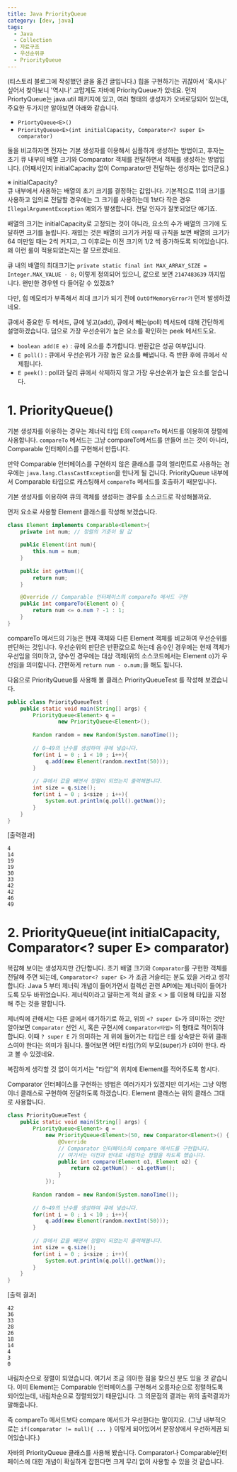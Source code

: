 ```yaml
---
title: Java PriorityQueue
category: [dev, java]
tags: 
  - Java
  - Collection
  - 자료구조
  - 우선순위큐
  - PriorityQueue
---
```


(티스토리 블로그에 작성했던 글을 옮긴 글입니다.) 힙을 구현하기는 귀찮아서 '혹시나' 싶어서 찾아보니 '역시나' 고맙게도 자바에 PriorityQueue가 있네요.
먼저 PriortyQueue는 java.util 패키지에 있고, 여러 형태의 생성자가 오버로딩되어 있는데,
주요한 두가지만 알아보면 아래와 같습니다.

- `PriortyQueue<E>()`  
- `PriorityQueue<E>(int initialCapacity, Comparator<? super E> comparator)`


둘을 비교하자면 전자는 기본 생성자를 이용해서 심플하게 생성하는 방법이고, 후자는 초기 큐 내부의 배열 크기와 Comparator 객체를 전달하면서 객체를 생성하는 방법입니다. (어째서인지 initialCapacity 없이 Comparator만 전달하는 생성자는 없더군요.)


※ initialCapacity?  
큐 내부에서 사용하는 배열의 초기 크기를 결정하는 값입니다. 기본적으로 11의 크기를 사용하고 임의로 전달할 경우에는 그 크기를 사용하는데 1보다 작은 경우 `IllegalArgumentException` 예외가 발생합니다. 전달 인자가 잘못되었단 얘기죠.

배열의 크기는 initialCapacity로 고정되는 것이 아니라, 요소의 수가 배열의 크기에 도달하면 크기를 늘립니다. 재밌는 것은 배열의 크기가 커질 때 규칙을 보면 배열의 크기가 64 미만일 때는 2씩 커지고, 그 이후로는 이전 크기의 1/2 씩 증가하도록 되어있습니다. 왜 이런 룰이 적용되었는지는 잘 모르겠네요.

큐 내의 배열의 최대크기는 `private static final int MAX_ARRAY_SIZE = Integer.MAX_VALUE - 8;`
이렇게 정의되어 있으니, 값으로 보면 `2147483639` 까지입니다. 왠만한 경우엔 다 들어갈 수 있겠죠?

다만, 힙 메모리가 부족해서 최대 크기가 되기 전에 `OutOfMemoryError가` 먼저 발생하겠네요.





큐에서 중요한 두 메서드, 큐에 넣고(add), 큐에서 빼는(poll) 메서드에 대해 간단하게 설명하겠습니다. 덤으로 가장 우선순위가 높은 요소를 확인하는 peek 메서드도요.

- `boolean add(E e)` : 큐에 요소를 추가합니다. 반환값은 성공 여부입니다.  
- `E poll()` : 큐에서 우선순위가 가장 높은 요소를 빼냅니다. 즉 반환 후에 큐에서 삭제됩니다.  
- `E peek()` : poll과 달리 큐에서 삭제하지 않고 가장 우선순위가 높은 요소를 얻습니다.

# 1. PriorityQueue()
기본 생성자를 이용하는 경우는 제너릭 타입 E의 `compareTo` 메서드를 이용하여 정렬에 사용합니다. 
`compareTo` 메서드는 그냥 compareTo메서드를 만들어 쓰는 것이 아니라, Comparable 인터페이스를 구현해서 만듭니다.



만약 Comparable 인터페이스를 구현하지 않은 클래스를 큐의 엘리먼트로 사용하는 경우에는 `java.lang.ClassCastException`을 만나게 될 겁니다. PriorityQueue 내부에서 Comparable 타입으로 캐스팅해서 `compareTo` 메서드를 호출하기 때문입니다.

기본 생성자를 이용하여 큐의 객체를 생성하는 경우를 소스코드로 작성해볼까요.

먼저 요소로 사용할 Element 클래스를 작성해 보겠습니다.

```java
class Element implements Comparable<Element>{
	private int num; // 정렬의 기준이 될 값
	
	public Element(int num){
		this.num = num;
	}
	
	public int getNum(){
		return num;
	}

	@Override // Comparable 인터페이스의 compareTo 메서드 구현
	public int compareTo(Element o) {
		return num <= o.num ? -1 : 1;
	}
}
```

compareTo 메서드의 기능은 현재 객체와 다른 Element 객체를 비교하여 우선순위를 판단하는 것입니다. 우선순위의 판단은 반환값으로 하는데 음수인 경우에는 현재 객체가 우선임을 의미하고, 양수인 경우에는 대상 객체(위의 소스코드에서는 Element o)가 우선임을 의미합니다. 간편하게 `return num - o.num;`을 해도 됩니다.

다음으로 PriorityQueue를 사용해 볼 클래스 PriorityQueueTest 를 작성해 보겠습니다.

```java
public class PriorityQueueTest {
	public static void main(String[] args) {
		PriorityQueue<Element> q =
				new PriorityQueue<Element>();
		
		Random random = new Random(System.nanoTime());
		
		// 0~49의 난수를 생성하여 큐에 넣습니다.
		for(int i = 0 ; i < 10 ; i++){
			q.add(new Element(random.nextInt(50)));
		}
		
		// 큐에서 값을 빼면서 정렬이 되었는지 출력해봅니다.
		int size = q.size();
		for(int i = 0 ; i<size ; i++){
			System.out.println(q.poll().getNum());
		}
	}
}
```

[출력결과]
```
4
14
19
19
30
33
42
42
46
49
```

# 2. PriorityQueue(int initialCapacity, Comparator<? super E> comparator)

복잡해 보이는 생성자지만 간단합니다. 초기 배열 크기와 `Comparator`를 구현한 객체를 전달해 주면 되는데, `Comparator<? super E>` 가 조금 거슬리는 분도 있을 거라고 생각합니다. Java 5 부터 제너릭 개념이 들어가면서 컬렉션 관련 API에는 제너릭이 들어가도록 모두 바뀌었습니다. 제너릭이라고 말하는게 꺽쇠 괄호 < > 를 이용해 타입을 지정해 주는 것을 말합니다.

제너릭에 관해서는 다른 글에서 얘기하기로 하고, 위의 `<? super E>`가 의미하는 것만 알아보면 `Comparator` 선언 시, 혹은 구현시에 `Comparator<타입>` 의 형태로 적어줘야 합니다. 이때 `? super E` 가 의미하는 게 위에 들어가는 타입은 `E`를 상속받은 하위 클래스여야 한다는 의미가 됩니다. 풀어보면 어떤 타입(?)의 부모(super)가 `E`여야 한다. 라고 볼 수 있겠네요.

복잡하게 생각할 것 없이 여기서는 "타입"의 위치에 Element를 적어주도록 합시다. 

Comparator 인터페이스를 구현하는 방법은 여러가지가 있겠지만 여기서는 그냥 익명 이너 클래스로 구현하여 전달하도록 하겠습니다. Element 클래스는 위의 클래스 그대로 사용합니다.

```java
class PriorityQueueTest {
	public static void main(String[] args) {
		PriorityQueue<Element> q =
			new PriorityQueue<Element>(50, new Comparator<Element>() {
				@Override
				// Comparator 인터페이스의 compare 메서드를 구현합니다.
				// 여기서는 이전과 반대로 내림차순 정렬을 하도록 했습니다.
				public int compare(Element o1, Element o2) {
					return o2.getNum() - o1.getNum(); 
				}
			});
		
		Random random = new Random(System.nanoTime());
		
		// 0~49의 난수를 생성하여 큐에 넣습니다.
		for(int i = 0 ; i < 10 ; i++){
			q.add(new Element(random.nextInt(50)));
		}
		
		// 큐에서 값을 빼면서 정렬이 되었는지 출력해봅니다.
		int size = q.size();
		for(int i = 0 ; i<size ; i++){
			System.out.println(q.poll().getNum());
		}
	}
}
```

[출력 결과]
```
42
36
33
28
26
18
14
4
3
0
```

내림차순으로 정렬이 되었습니다. 여기서 조금 의아한 점을 찾으신 분도 있을 것 같습니다. 이미 Element는 Comparable 인터페이스를 구현해서 오름차순으로 정렬하도록 되어있는데, 내림차순으로 정렬되었기 때문입니다. 그 의문점의 결과는 위의 출력결과가 말해줍니다.

즉 compareTo 메서드보다 compare 메서드가 우선한다는 말이지요. (그냥 내부적으로는 `if(comparator != null){ ... }` 이렇게 되어있어서 문장상에서 우선하게끔 되어있습니다.)

자바의 PriorityQueue 클래스를 사용해 봤습니다. Comparator나 Comparable인터페이스에 대한 개념이 확실하게 잡힌다면 크게 무리 없이 사용할 수 있을 것 같습니다.